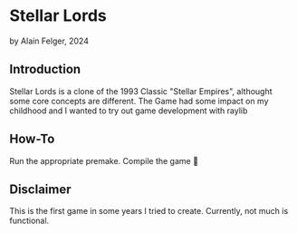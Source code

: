 # Stellar Lords

by Alain Felger, 2024

## Introduction

Stellar Lords is a clone of the 1993 Classic "Stellar Empires", althought some core concepts are different.
The Game had some impact on my childhood and I wanted to try out game development with raylib

## How-To

Run the appropriate premake.
Compile the game 🍍

## Disclaimer

This is the first game in some years I tried to create.
Currently, not much is functional.
